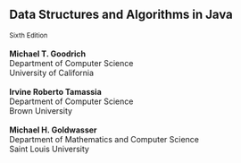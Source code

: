 
## Data Structures and Algorithms in Java
<small>Sixth Edition </small>
<br>
<br>
<b>Michael T. Goodrich</b> <br>
Department of Computer Science <br>
University of California 
<br>
<br>
<b>Irvine Roberto Tamassia </b> <br>
Department of Computer Science <br>
Brown University
<br>
<br>
<b>Michael H. Goldwasser</b> <br>
Department of Mathematics and Computer Science <br>
Saint Louis University

